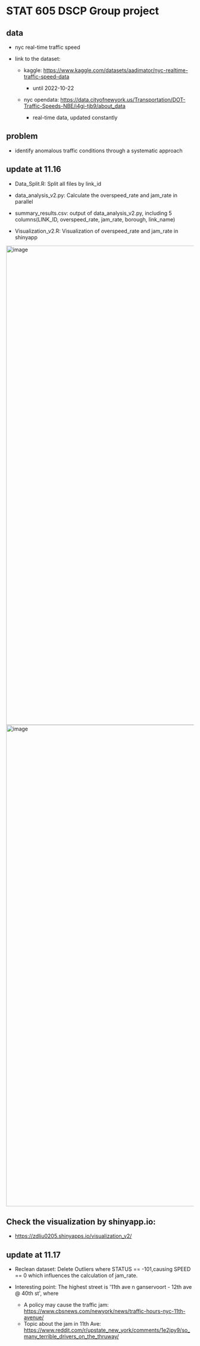 # STAT 605 DSCP Group project

## data

- nyc real-time traffic speed

- link to the dataset:

	- kaggle: https://www.kaggle.com/datasets/aadimator/nyc-realtime-traffic-speed-data 
		- until 2022-10-22


	- nyc opendata: https://data.cityofnewyork.us/Transportation/DOT-Traffic-Speeds-NBE/i4gi-tjb9/about_data
		- real-time data, updated constantly


## problem

- identify anomalous traffic conditions through a systematic approach

## update at 11.16

- Data_Split.R: Split all files by link_id

- data_analysis_v2.py: Calculate the overspeed_rate and jam_rate in parallel

- summary_results.csv: output of data_analysis_v2.py, including 5 columns(LINK_ID, overspeed_rate, jam_rate, borough, link_name)

- Visualization_v2.R: Visualization of overspeed_rate and jam_rate in shinyapp
<img width="1288" alt="image" src="https://github.com/user-attachments/assets/59917146-ff19-42d0-9b1a-b96f8cc2a0ef">
<img width="1294" alt="image" src="https://github.com/user-attachments/assets/a632b776-0d7c-4a22-95c6-7797b4ec0d39">

## Check the visualization by shinyapp.io:
- https://zdliu0205.shinyapps.io/visualization_v2/

## update at 11.17

- Reclean dataset: Delete Outliers where STATUS == -101,causing SPEED == 0 which influences the calculation of jam_rate.
  
- Interesting point: The highest street is '11th ave n ganservoort - 12th ave @ 40th st', where
	- A policy may cause the traffic jam: https://www.cbsnews.com/newyork/news/traffic-hours-nyc-11th-avenue/
	- Topic about the jam in 11th Ave: https://www.reddit.com/r/upstate_new_york/comments/1e2jpy9/so_many_terrible_drivers_on_the_thruway/


